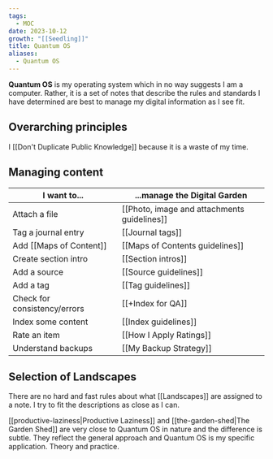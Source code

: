 ```yaml
---
tags:
  - MOC
date: 2023-10-12
growth: "[[Seedling]]"
title: Quantum OS
aliases:
  - Quantum OS
---
```

**Quantum OS** is my operating system which in no way suggests I am a computer. Rather, it is a set of notes that describe the rules and standards I have determined are best to manage my digital information as I see fit. 

## Overarching principles
I [[Don't Duplicate Public Knowledge]] because it is a waste of my time.

## Managing content
| I want to...                 | ...manage the Digital Garden                |
| ---------------------------- | ------------------------------------------- |
| Attach a file                | [[Photo, image and attachments guidelines]] |
| Tag a journal entry          | [[Journal tags]]                            |
| Add [[Maps of Content]]      | [[Maps of Contents guidelines]]             |
| Create section intro         | [[Section intros]]                          |
| Add a source                 | [[Source guidelines]]                       |
| Add a tag                    | [[Tag guidelines]]                          |
| Check for consistency/errors | [[+Index for QA]]                           |
| Index some content           | [[Index guidelines]]                        |
| Rate an item                 | [[How I Apply Ratings]]                 |
| Understand backups                             |   [[My Backup Strategy]]                                          |

## Selection of Landscapes
There are no hard and fast rules about what [[Landscapes]] are assigned to a note. I try to fit the descriptions as close as I can.

[[productive-laziness|Productive Laziness]] and [[the-garden-shed|The Garden Shed]] are very close to Quantum OS in nature and the difference is subtle. They reflect the general approach and Quantum OS is my specific application. Theory and practice.